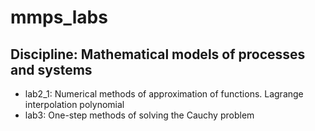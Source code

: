 # mmps_labs
## Discipline: Mathematical models of processes and systems

* lab2_1: Numerical methods of approximation of functions. Lagrange interpolation polynomial
* lab3: One-step methods of solving the Cauchy problem  

